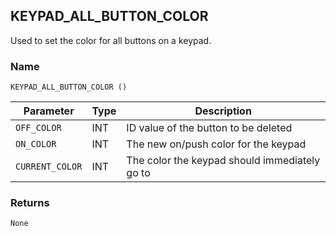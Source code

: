 ## KEYPAD\_ALL\_BUTTON\_COLOR

Used to set the color for all buttons on a keypad.


### Name

`KEYPAD_ALL_BUTTON_COLOR ()`


| Parameter       | Type | Description                                   |
| --------------- | ---- | --------------------------------------------- |
| `OFF_COLOR`     | INT  | ID value of the button to be deleted          |
| `ON_COLOR`      | INT  | The new on/push color for the keypad          |
| `CURRENT_COLOR` | INT  | The color the keypad should immediately go to |


### Returns

`None`
